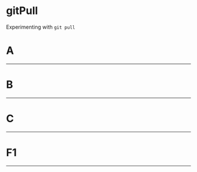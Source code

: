 # gitPull
Experimenting with `git pull`


# A
-------------
# B
-------------
# C
-------------
# F1
-------------
